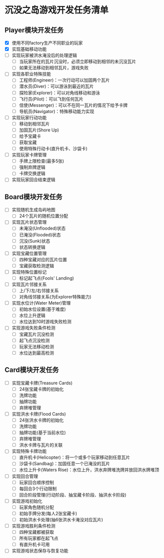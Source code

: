 # 沉没之岛游戏开发任务清单

## Player模块开发任务


- [x] 使用不同factory生产不同职业的玩家
- [x] 实现基础移动功能
- [ ] 实现玩家被洪水淹没后的处理逻辑
  - [ ] 当玩家所在的瓦片沉没时，必须立即移动到相邻的未沉没瓦片
  - [ ] 如果无法移动到相邻瓦片，游戏失败
- [ ] 实现各职业特殊技能
  - [ ] 工程师(Engineer)：一次行动可以加固两个瓦片
  - [ ] 潜水员(Diver)：可以游泳到最近的瓦片
  - [ ] 探险家(Explorer)：可以对角线移动和游泳
  - [ ] 飞行员(Pilot)：可以飞到任何瓦片
  - [ ] 信使(Messenger)：可以不在同一瓦片的情况下给予卡牌
  - [ ] 导航员(Navigator)：特殊移动能力实现
- [ ] 实现玩家行动功能
  - [ ] 移动到相邻瓦片
  - [ ] 加固瓦片(Shore Up)
  - [ ] 给予宝藏卡
  - [ ] 获取宝藏
  - [ ] 使用特殊行动卡(直升机卡、沙袋卡)
- [ ] 实现玩家卡牌管理
  - [ ] 手牌上限检查(最多5张)
  - [ ] 强制弃牌逻辑
  - [ ] 卡牌交换逻辑
- [ ] 实现玩家回合结束逻辑

## Board模块开发任务
- [ ] 实现随机生成岛屿地图
  - [ ] 24个瓦片的随机位置分配
- [ ] 实现瓦片状态管理
  - [ ] 未淹没(Unflooded)状态
  - [ ] 已淹没(Flooded)状态
  - [ ] 沉没(Sunk)状态
  - [ ] 状态转换逻辑
- [ ] 实现宝藏位置管理
  - [ ] 四种宝藏对应的瓦片位置
  - [ ] 宝藏获取检测逻辑
- [ ] 实现特殊位置标记
  - [ ] 标记起飞点(Fools' Landing)
- [ ] 实现瓦片邻接关系
  - [ ] 上/下/左/右邻接关系
  - [ ] 对角线邻接关系(为Explorer特殊能力)
- [ ] 实现水位计(Water Meter)管理
  - [ ] 初始水位设置(基于难度)
  - [ ] 水位上升逻辑
  - [ ] 水位达到10时游戏失败检测
- [ ] 实现游戏失败条件检测
  - [ ] 宝藏瓦片沉没检测
  - [ ] 起飞点沉没检测
  - [ ] 玩家无法移动检测
  - [ ] 水位达到最高检测

## Card模块开发任务
- [ ] 实现宝藏卡牌(Treasure Cards)
  - [ ] 24张宝藏卡牌的初始化
  - [ ] 洗牌功能
  - [ ] 抽牌功能
  - [ ] 弃牌堆管理
- [ ] 实现洪水卡牌(Flood Cards)
  - [ ] 24张洪水卡牌的初始化
  - [ ] 洗牌功能
  - [ ] 抽牌功能(基于当前水位)
  - [ ] 弃牌堆管理
  - [ ] 洪水卡牌与瓦片的关联
- [ ] 实现特殊卡牌功能
  - [ ] 直升机卡(Helicopter)：将一个或多个玩家移动到任意瓦片
  - [ ] 沙袋卡(Sandbag)：加固任意一个已淹没的瓦片
  - [ ] 水位上升卡(Waters Rise)：水位上升，洪水弃牌堆洗牌并放回洪水牌堆顶
- [ ] 实现回合管理
  - [ ] 玩家回合顺序控制
  - [ ] 每回合3个行动限制
  - [ ] 回合阶段管理(行动阶段、抽宝藏卡阶段、抽洪水卡阶段)
- [ ] 实现游戏初始化
  - [ ] 玩家角色随机分配
  - [ ] 初始手牌分发(每人2张宝藏卡)
  - [ ] 初始洪水卡处理(抽6张洪水卡淹没对应瓦片)
- [ ] 实现游戏胜利条件检测
  - [ ] 四种宝藏都被获取
  - [ ] 所有玩家都在起飞点
  - [ ] 有直升机卡可用
- [ ] 实现游戏状态保存与恢复功能
